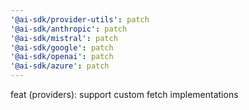 ```yaml
---
'@ai-sdk/provider-utils': patch
'@ai-sdk/anthropic': patch
'@ai-sdk/mistral': patch
'@ai-sdk/google': patch
'@ai-sdk/openai': patch
'@ai-sdk/azure': patch
---
```


feat (providers): support custom fetch implementations
